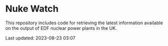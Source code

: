 # Nuke Watch

This repository includes code for retrieving the latest information available on the output of EDF nuclear power plants in the UK.

Last updated: 2023-08-23 03:07